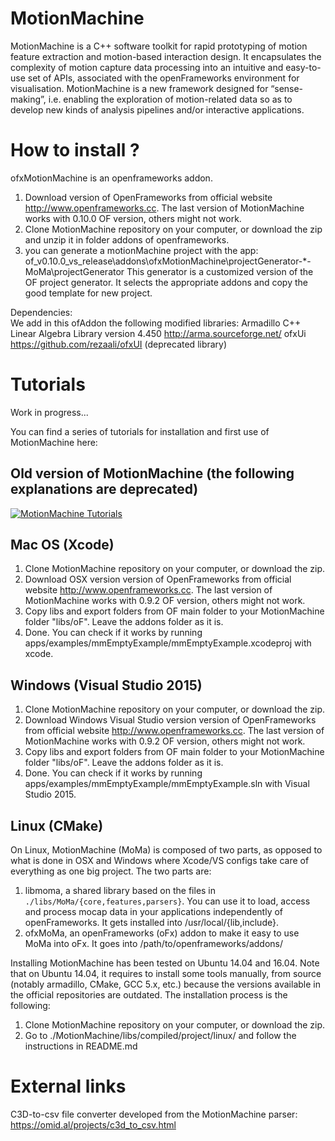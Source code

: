 # MotionMachine   

<!-- [MotionMachine](http://motionmachine.org) -->

MotionMachine is a C++ software toolkit for rapid prototyping of motion feature extraction and motion-based interaction design. It encapsulates the complexity of motion capture data processing into an intuitive and easy-to-use set of APIs, associated with the openFrameworks environment for visualisation. MotionMachine is a new framework designed for “sense-making”, i.e. enabling the exploration of motion-related data so as to develop new kinds of analysis pipelines and/or interactive applications.

# How to install ?
ofxMotionMachine is an openframeworks addon. 
1. Download version of OpenFrameworks from official website http://www.openframeworks.cc. The last version of MotionMachine works with 0.10.0 OF version, others might not work.
2. Clone MotionMachine repository on your computer, or download the zip and unzip it in folder addons of openframeworks.
3. you can generate a motionMachine project with the app:
		of_v0.10.0_vs_release\addons\ofxMotionMachine\projectGenerator-*-MoMa\projectGenerator
	This generator is a customized version of the OF project generator. It selects the appropriate addons and copy the good template for new project.

Dependencies:	
We add in this ofAddon the following modified libraries:
Armadillo C++ Linear Algebra Library version 4.450 http://arma.sourceforge.net/
ofxUi https://github.com/rezaali/ofxUI (deprecated library)

# Tutorials

Work in progress...

You can find a series of tutorials for installation and first use of MotionMachine here:



Old version of MotionMachine (the following explanations are deprecated)
----------------------------------------------------------------------


[![MotionMachine Tutorials](http://i.imgur.com/7NVZphS.png)](https://youtu.be/-00fcnDebVE?list=PLBdzvc6iEN7WqJqM1oi1nwyGaLZHu_QB3 "MotionMachine Tutorials")






Mac OS (Xcode)
--------
1. Clone MotionMachine repository on your computer, or download the zip.
2. Download OSX version version of OpenFrameworks from official website http://www.openframeworks.cc. The last version of MotionMachine works with 0.9.2 OF version, others might not work.
3. Copy libs and export folders from OF main folder to your MotionMachine folder "libs/oF". Leave the addons folder as it is.
4. Done. You can check if it works by running apps/examples/mmEmptyExample/mmEmptyExample.xcodeproj with xcode.

Windows (Visual Studio 2015)
--------
1. Clone MotionMachine repository on your computer, or download the zip.
2. Download Windows Visual Studio version version of OpenFrameworks from official website http://www.openframeworks.cc. The last version of MotionMachine works with 0.9.2 OF version, others might not work.
3. Copy libs and export folders from OF main folder to your MotionMachine folder "libs/oF". Leave the addons folder as it is.
4. Done. You can check if it works by running apps/examples/mmEmptyExample/mmEmptyExample.sln with Visual Studio 2015.

Linux (CMake)
--------
On Linux, MotionMachine (MoMa) is composed of two parts, as opposed to what is done in OSX and Windows where Xcode/VS configs take care of everything as one big project. The two parts are:

1. libmoma, a shared library based on the files in `./libs/MoMa/{core,features,parsers}`. You can use it to load, access and process mocap data in your applications independently of openFrameworks. It gets installed into /usr/local/{lib,include}.
2. ofxMoMa, an openFrameworks (oFx) addon to make it easy to use MoMa into oFx. It goes into /path/to/openframeworks/addons/

Installing MotionMachine has been tested on Ubuntu 14.04 and 16.04. Note that on Ubuntu 14.04, it requires to install some tools manually, from source (notably armadillo, CMake, GCC 5.x, etc.) because the versions available in the official repositories are outdated. The installation process is the following:

1. Clone MotionMachine repository on your computer, or download the zip.
2. Go to ./MotionMachine/libs/compiled/project/linux/ and follow the instructions in README.md

# External links

C3D-to-csv file converter developed from the MotionMachine parser: https://omid.al/projects/c3d_to_csv.html
